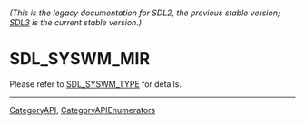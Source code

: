 ###### (This is the legacy documentation for SDL2, the previous stable version; [SDL3](https://wiki.libsdl.org/SDL3/) is the current stable version.)
# SDL_SYSWM_MIR

Please refer to [SDL_SYSWM_TYPE](SDL_SYSWM_TYPE) for details.

----
[CategoryAPI](CategoryAPI), [CategoryAPIEnumerators](CategoryAPIEnumerators)

